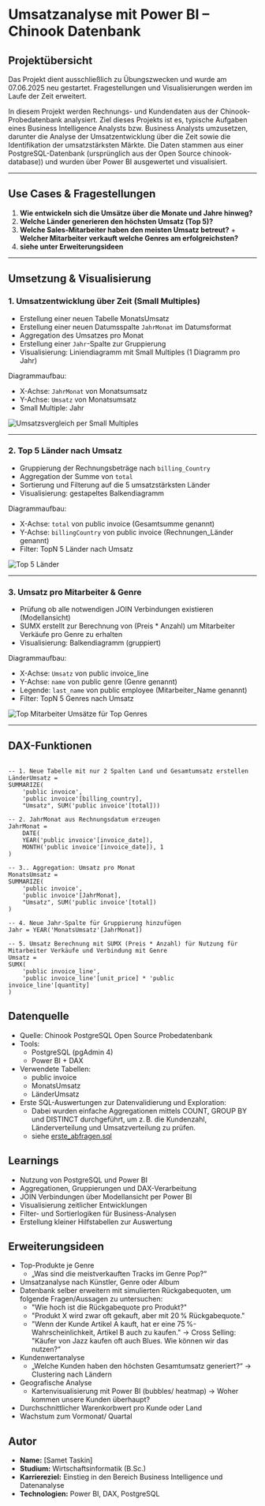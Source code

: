# Umsatzanalyse mit Power BI – Chinook Datenbank

## Projektübersicht

Das Projekt dient ausschließlich zu Übungszwecken und wurde am 07.06.2025 neu gestartet. Fragestellungen und Visualisierungen werden im Laufe der Zeit erweitert.

In diesem Projekt werden Rechnungs- und Kundendaten aus der Chinook-Probedatenbank analysiert. 
Ziel dieses Projekts ist es, typische Aufgaben eines Business Intelligence Analysts bzw. Business Analysts umzusetzen, darunter die Analyse der Umsatzentwicklung über die Zeit sowie die Identifikation der umsatzstärksten Märkte.
Die Daten stammen aus einer PostgreSQL-Datenbank (ursprünglich aus der Open Source chinook-database)) und wurden über Power BI ausgewertet und visualisiert.


---

## Use Cases & Fragestellungen

1. **Wie entwickeln sich die Umsätze über die Monate und Jahre hinweg?**
2. **Welche Länder generieren den höchsten Umsatz (Top 5)?**
3. **Welche Sales-Mitarbeiter haben den meisten Umsatz betreut?** + **Welcher Mitarbeiter verkauft welche Genres am erfolgreichsten?**
4. **siehe unter Erweiterungsideen**

---

## Umsetzung & Visualisierung

### 1. Umsatzentwicklung über Zeit (Small Multiples)

- Erstellung einer neuen Tabelle MonatsUmsatz
- Erstellung einer neuen Datumsspalte `JahrMonat` im Datumsformat 
- Aggregation des Umsatzes pro Monat
- Erstellung einer `Jahr`-Spalte zur Gruppierung
- Visualisierung: Liniendiagramm mit Small Multiples (1 Diagramm pro Jahr)

Diagrammaufbau:
- X-Achse: `JahrMonat` von Monatsumsatz
- Y-Achse: `Umsatz` von Monatsumsatz
- Small Multiple: Jahr

![Umsatzsvergleich per Small Multiples](./screenshots/small_multiples_umsatz_pro_monat_und_jahr.PNG)

---

### 2. Top 5 Länder nach Umsatz

- Gruppierung der Rechnungsbeträge nach `billing_Country`
- Aggregation der Summe von `total`
- Sortierung und Filterung auf die 5 umsatzstärksten Länder
- Visualisierung: gestapeltes Balkendiagramm

Diagrammaufbau:
- X-Achse: `total` von public invoice (Gesamtsumme genannt)
- Y-Achse: `billingCountry` von public invoice (Rechnungen_Länder genannt)
- Filter: TopN 5 Länder nach Umsatz

![Top 5 Länder](./screenshots/top5laender.PNG)

---

### 3. Umsatz pro Mitarbeiter & Genre

- Prüfung ob alle notwendigen JOIN Verbindungen existieren (Modellansicht)
- SUMX erstellt zur Berechnung von (Preis * Anzahl) um Mitarbeiter Verkäufe pro Genre zu erhalten
- Visualisierung: Balkendiagramm (gruppiert)

Diagrammaufbau:
- X-Achse: `Umsatz` von public invoice_line 
- Y-Achse: `name` von public genre (Genre genannt)
- Legende: `last_name` von public employee (Mitarbeiter_Name genannt)
- Filter: TopN 5 Genres nach Umsatz

![Top Mitarbeiter Umsätze für Top Genres](./screenshots/mitarbeiter_umsatz_top5_genres.PNG)

---

## DAX-Funktionen

```dax

-- 1. Neue Tabelle mit nur 2 Spalten Land und Gesamtumsatz erstellen
LänderUmsatz =
SUMMARIZE(
    'public invoice',
    'public invoice'[billing_country],
    "Umsatz", SUM('public invoice'[total]))

-- 2. JahrMonat aus Rechnungsdatum erzeugen
JahrMonat =
    DATE(
    YEAR('public invoice'[invoice_date]),
    MONTH('public invoice'[invoice_date]), 1
)

-- 3.. Aggregation: Umsatz pro Monat
MonatsUmsatz = 
SUMMARIZE(
    'public invoice', 
    'public invoice'[JahrMonat],
    "Umsatz", SUM('public invoice'[total])
)

-- 4. Neue Jahr-Spalte für Gruppierung hinzufügen
Jahr = YEAR('MonatsUmsatz'[JahrMonat])

-- 5. Umsatz Berechnung mit SUMX (Preis * Anzahl) für Nutzung für Mitarbeiter Verkäufe und Verbindung mit Genre
Umsatz =
SUMX(
    'public invoice_line',
    'public invoice_line'[unit_price] * 'public invoice_line'[quantity]
)

```

## Datenquelle

- Quelle: Chinook PostgreSQL Open Source Probedatenbank
- Tools:
  - PostgreSQL (pgAdmin 4)
  - Power BI + DAX
- Verwendete Tabellen:
  - public invoice
  - MonatsUmsatz
  - LänderUmsatz
- Erste SQL-Auswertungen zur Datenvalidierung und Exploration:
  - Dabei wurden einfache Aggregationen mittels COUNT, GROUP BY und DISTINCT durchgeführt, um z. B. die Kundenzahl, Länderverteilung und Umsatzverteilung zu prüfen.
  - siehe  [erste_abfragen.sql](./sql/countabfragen_mit_groupby_distinct.sql)

## Learnings

- Nutzung von PostgreSQL und Power BI
- Aggregationen, Gruppierungen und DAX-Verarbeitung
- JOIN Verbindungen über Modellansicht per Power BI
- Visualisierung zeitlicher Entwicklungen
- Filter- und Sortierlogiken für Business-Analysen
- Erstellung kleiner Hilfstabellen zur Auswertung

## Erweiterungsideen

- Top-Produkte je Genre
    - „Was sind die meistverkauften Tracks im Genre Pop?“
- Umsatzanalyse nach Künstler, Genre oder Album
- Datenbank selber erweitern mit simulierten Rückgabequoten, um folgende Fragen/Aussagen zu untersuchen:
    - "Wie hoch ist die Rückgabequote pro Produkt?" 
    - "Produkt X wird zwar oft gekauft, aber mit 20 % Rückgabequote."
    - "Wenn der Kunde Artikel A kauft, hat er eine 75 %-Wahrscheinlichkeit, Artikel B auch zu kaufen."
    -> Cross Selling: "Käufer von Jazz kaufen oft auch Blues. Wie können wir das nutzen?“  
- Kundenwertanalyse
    - „Welche Kunden haben den höchsten Gesamtumsatz generiert?“ -> Clustering nach Ländern
- Geografische Analyse
    - Kartenvisualisierung mit Power BI (bubbles/ heatmap) -> Woher kommen unsere Kunden überhaupt? 
- Durchschnittlicher Warenkorbwert pro Kunde oder Land
- Wachstum zum Vormonat/ Quartal


## Autor

- **Name:** [Samet Taskin]
- **Studium:** Wirtschaftsinformatik (B.Sc.)
- **Karriereziel:** Einstieg in den Bereich Business Intelligence und Datenanalyse
- **Technologien:** Power BI, DAX, PostgreSQL
